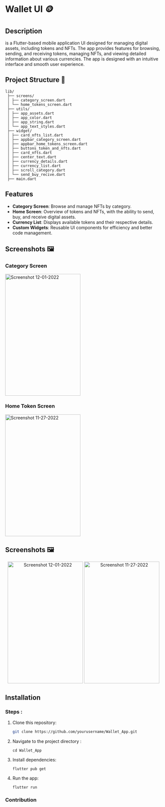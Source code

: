 # Wallet UI  🪙
## **Description**
is a Flutter-based mobile application UI designed for managing digital assets, including tokens and NFTs. The app provides features for browsing, sending, and receiving tokens, managing NFTs, and viewing detailed information about various currencies. The app is designed with an intuitive interface and smooth user experience.

## **Project Structure** 📂
```
lib/
 ├── screens/
 │ ├── category_screen.dart
 │ └── home_tokens_screen.dart
 ├── utils/
 │ ├── app_assets.dart
 │ ├── app_color.dart
 │ ├── app_string.dart
 │ └── app_text_styles.dart
 ├── widget/
 │ ├── card_nfts_list.dart
 │ ├── appbar_category_screen.dart
 │ ├── appbar_home_tokens_screen.dart
 │ ├── buttons_token_and_nfts.dart
 │ ├── card_nfts.dart
 │ ├── center_text.dart
 │ ├── currency_details.dart
 │ ├── currency_list.dart
 │ ├── scroll_category.dart
 │ └── send_buy_recive.dart
 ├── main.dart
```
## **Features**
- **Category Screen**: Browse and manage NFTs by category.
- **Home Screen**: Overview of tokens and NFTs, with the ability to send, buy, and receive digital assets.
- **Currency List**: Displays available tokens and their respective details.
- **Custom Widgets**: Reusable UI components for efficiency and better code management.

## **Screenshots** 🖼️
### Category Screen
<img width="242" height="390" alt="Screenshot 12-01-2022" src="https://github.com/user-attachments/assets/dce8402c-a956-47d4-83c7-e5b11b66e612" />

### Home Token Screen
<img width="242" height="390" alt="Screenshot 11-27-2022" src="https://github.com/user-attachments/assets/972933e5-fe94-4902-be05-fa3ae5425898" />

## **Screenshots** 🖼️
<p style="text-align: center;">
<img width="242" height="390" alt="Screenshot 12-01-2022" src="https://github.com/user-attachments/assets/dce8402c-a956-47d4-83c7-e5b11b66e612" />
<img width="242" height="390" alt="Screenshot 11-27-2022" src="https://github.com/user-attachments/assets/972933e5-fe94-4902-be05-fa3ae5425898" />
</p>

## Installation
### **Steps :**
1. Clone this repository:
   ```bash
   git clone https://github.com/yourusername/Wallet_App.git
   ```
2. Navigate to the project directory :
   ```
   cd Wallet_App
   ```
3. Install dependencies:
   ```
   flutter pub get
   ```
4. Run the app:
   ```
   flutter run
   ```
### **Contribution**

 
   



